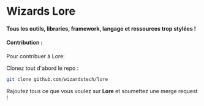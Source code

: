 # Wizards Lore

#### Tous les outils, libraries, framework, langage et ressources trop stylées !

#### **Contribution** :

Pour contribuer à Lore:

Clonez tout d'abord le repo :
```bash
git clone github.com/wizardstech/lore
```

Rajoutez tous ce que vous voulez sur **Lore** et soumettez une merge request !
